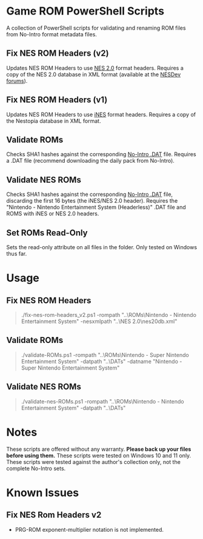 # Game ROM PowerShell Scripts
A collection of PowerShell scripts for validating and renaming ROM files from No-Intro format metadata files.

## Fix NES ROM Headers (v2)
Updates NES ROM Headers to use [NES 2.0](https://www.nesdev.org/wiki/NES_2.0) format headers.  Requires a copy of the NES 2.0 database in XML format (available at the [NESDev forums](https://forums.nesdev.org/viewtopic.php?t=19940)).

## Fix NES ROM Headers (v1)
Updates NES ROM Headers to use [iNES](https://www.nesdev.org/wiki/iNES) format headers.  Requires a copy of the Nestopia database in XML format.

## Validate ROMs
Checks SHA1 hashes against the corresponding [No-Intro .DAT](https://datomatic.no-intro.org) file.  Requires a .DAT file (recommend downloading the daily pack from No-Intro).

## Validate NES ROMs
Checks SHA1 hashes against the corresponding [No-Intro .DAT](https://datomatic.no-intro.org) file, discarding the first 16 bytes (the iNES/NES 2.0 header).  Requires the "Nintendo - Nintendo Entertainment System (Headerless)" .DAT file and ROMS with iNES or NES 2.0 headers.

## Set ROMs Read-Only
Sets the read-only attribute on all files in the folder.  Only tested on Windows thus far.

# Usage
## Fix NES ROM Headers
> ./fix-nes-rom-headers_v2.ps1 -rompath "..\ROMs\Nintendo - Nintendo Entertainment System" -nesxmlpath "..\NES 2.0\nes20db.xml"

## Validate ROMs
> ./validate-ROMs.ps1 -rompath "..\ROMs\Nintendo - Super Nintendo Entertainment System" -datpath "..\DATs" -datname "Nintendo - Super Nintendo Entertainment System"

## Validate NES ROMs
> ./validate-nes-ROMs.ps1 -rompath "..\ROMs\Nintendo - Nintendo Entertainment System" -datpath "..\DATs"

# Notes
These scripts are offered without any warranty.  **Please back up your files before using them.**  These scripts were tested on Windows 10 and 11 only.  These scripts were tested against the author's collection only, not the complete No-Intro sets.

# Known Issues
## Fix NES Rom Headers v2
- PRG-ROM exponent-multiplier notation is not implemented.
